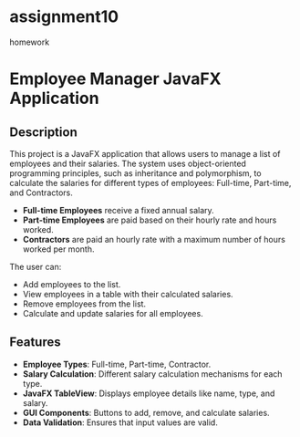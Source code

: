 # assignment10
homework
# Employee Manager JavaFX Application

## Description
This project is a JavaFX application that allows users to manage a list of employees and their salaries. The system uses object-oriented programming principles, such as inheritance and polymorphism, to calculate the salaries for different types of employees: Full-time, Part-time, and Contractors. 

- **Full-time Employees** receive a fixed annual salary.
- **Part-time Employees** are paid based on their hourly rate and hours worked.
- **Contractors** are paid an hourly rate with a maximum number of hours worked per month.

The user can:
- Add employees to the list.
- View employees in a table with their calculated salaries.
- Remove employees from the list.
- Calculate and update salaries for all employees.

## Features
- **Employee Types**: Full-time, Part-time, Contractor.
- **Salary Calculation**: Different salary calculation mechanisms for each type.
- **JavaFX TableView**: Displays employee details like name, type, and salary.
- **GUI Components**: Buttons to add, remove, and calculate salaries.
- **Data Validation**: Ensures that input values are valid.
